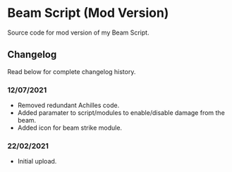 # Beam Script (Mod Version)
Source code for mod version of my Beam Script.

## Changelog
Read below for complete changelog history.

### 12/07/2021
- Removed redundant Achilles code.
- Added paramater to script/modules to enable/disable damage from the beam.
- Added icon for beam strike module.

### 22/02/2021
- Initial upload.
